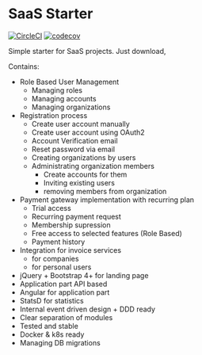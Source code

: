 # SaaS Starter

[![CircleCI](https://circleci.com/gh/sdudziak/saas.svg?style=svg&circle-token=3c7bb2271ea15ea0a7c46e31abace819746fd469)](https://circleci.com/gh/sdudziak/saas)
[![codecov](https://codecov.io/gh/sdudziak/saas/branch/master/graph/badge.svg?token=ueZ5elU993)](https://codecov.io/gh/sdudziak/saas)

Simple starter for SaaS projects. Just download, 

Contains:
* Role Based User Management
    * Managing roles
    * Managing accounts
    * Managing organizations
* Registration process
    * Create user account manually
    * Create user account using OAuth2 
    * Account Verification email
    * Reset password via email
    * Creating organizations by users
    * Administrating organization members 
        * Create accounts for them
        * Inviting existing users
        * removing members from organization
* Payment gateway implementation with recurring plan
    * Trial access
    * Recurring payment request
    * Membership supression
    * Free access to selected features (Role Based)
    * Payment history
* Integration for invoice services
    * for companies
    * for personal users
* jQuery + Bootstrap 4+ for landing page
* Application part API based
* Angular for application part
* StatsD for statistics 
* Internal event driven design + DDD ready
* Clear separation of modules
* Tested and stable
* Docker & k8s ready
* Managing DB migrations
